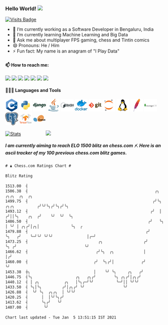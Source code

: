   ### Hello World!  <img src="https://github.com/sciencepal/sciencepal/blob/master/assets/Hi.gif" width="29px">
  [![Visits Badge](https://badges.pufler.dev/visits/sciencepal/sciencepal)](https://badges.pufler.dev/visits/sciencepal/sciencepal)
  
  - 🔭 I’m currently working as a Software Developer in Bengaluru, India
  - 🌱 I’m currently learning Machine Learning and Big Data
  - 💬 Ask me about multiplayer FPS gaming, chess and Tintin comics
  - 😄 Pronouns: He / Him
  - ⚡ Fun fact: My name is an anagram of "I Play Data"
  
  #### 📫 How to reach me:   
  [<img src="https://upload.wikimedia.org/wikipedia/commons/8/83/Steam_icon_logo.svg" width="3.5%"/>](https://steamcommunity.com/id/mongocds/)
  [<img src="https://github.com/sciencepal/sciencepal/blob/master/assets/discord-round.svg" width="3.5%"/>](https://discord.gg/MnUUbHe)
  [<img src="https://img.icons8.com/color/48/000000/twitter.png" width="3.5%"/>](https://twitter.com/sciencepal)
  [<img src="https://img.icons8.com/color/48/000000/linkedin.png" width="3.5%"/>](https://www.linkedin.com/in/adityapal1/)
  [<img src="https://img.icons8.com/fluent/48/000000/facebook-new.png" width="3.5%"/>](https://www.facebook.com/sciencepal/)
  [<img src="https://img.icons8.com/fluent/48/000000/instagram-new.png" width="3.5%"/>](https://www.instagram.com/aditya_sciencepal/)
  <a href="mailto:aditya.pal.science@gmail.com"> <img src="https://img.icons8.com/fluent/48/000000/gmail.png" width="3.5%"/> </a>
  
  #### 👨🏻‍💻 Languages and Tools <br />
  <code><img height="40" src="https://raw.githubusercontent.com/github/explore/80688e429a7d4ef2fca1e82350fe8e3517d3494d/topics/cpp/cpp.png"></code>
  <code><img height="40" src="https://raw.githubusercontent.com/github/explore/80688e429a7d4ef2fca1e82350fe8e3517d3494d/topics/python/python.png"></code>
  <code><img height="40" src="https://raw.githubusercontent.com/github/explore/80688e429a7d4ef2fca1e82350fe8e3517d3494d/topics/django/django.png"></code>
  <code><img height="40" src="https://raw.githubusercontent.com/github/explore/80688e429a7d4ef2fca1e82350fe8e3517d3494d/topics/java/java.png"></code>
  <code><img height="40" src="https://raw.githubusercontent.com/github/explore/80688e429a7d4ef2fca1e82350fe8e3517d3494d/topics/bash/bash.png"></code>
  <code><img height="40" src="https://raw.githubusercontent.com/github/explore/80688e429a7d4ef2fca1e82350fe8e3517d3494d/topics/docker/docker.png"></code>
  <code><img height="40" src="https://raw.githubusercontent.com/github/explore/80688e429a7d4ef2fca1e82350fe8e3517d3494d/topics/git/git.png"></code>
  <code><img height="40" src="https://raw.githubusercontent.com/github/explore/80688e429a7d4ef2fca1e82350fe8e3517d3494d/topics/jupyter-notebook/jupyter-notebook.png"></code>
  <code><img height="40" src="https://raw.githubusercontent.com/github/explore/80688e429a7d4ef2fca1e82350fe8e3517d3494d/topics/linux/linux.png"></code>
  <code><img height="40" src="https://raw.githubusercontent.com/github/explore/80688e429a7d4ef2fca1e82350fe8e3517d3494d/topics/maven/maven.png"></code>
  <code><img height="40" src="https://raw.githubusercontent.com/github/explore/80688e429a7d4ef2fca1e82350fe8e3517d3494d/topics/mongodb/mongodb.png"></code>
  <code><img height="40" src="https://raw.githubusercontent.com/github/explore/80688e429a7d4ef2fca1e82350fe8e3517d3494d/topics/postgresql/postgresql.png"></code>
  <code><img height="40" src="https://raw.githubusercontent.com/github/explore/80688e429a7d4ef2fca1e82350fe8e3517d3494d/topics/tensorflow/tensorflow.png"></code>
  <code><img height="40" src="https://raw.githubusercontent.com/github/explore/80688e429a7d4ef2fca1e82350fe8e3517d3494d/topics/scikit-learn/scikit-learn.png"></code>
  
  [![Stats](https://github-readme-stats.vercel.app/api?username=sciencepal&show_icons=true&theme=radical)](https://github-readme-stats.vercel.app/api?username=sciencepal&show_icons=true&theme=radical)&nbsp; &nbsp; &nbsp; &nbsp; &nbsp; &nbsp; &nbsp; &nbsp; &nbsp; &nbsp; <img src="https://github.com/sciencepal/sciencepal/blob/master/assets/saved.gif" width="195">
  
  ##### I am currently aiming to reach ELO 1500 blitz on chess.com ⚡. Here is an ascii tracker of my 100 previous chess.com blitz games.

  ```
  # ♟︎ Chess.com Ratings Chart #
  
  Blitz Rating

 1513.00  ┤
 1506.38  ┤                                                        ╭╮                       ╭╮╭╮  ╭╮  ╭╮
 1499.75  ┤                                                       ╭╯╰╮       ╭╮╭╮          ╭╯╰╯╰╮╭╯╰╮╭╯╰╮
 1493.12  ┤                                                      ╭╯  │      ╭╯││╰╮    ╭╮  ╭╯    ╰╯  ╰╯  ╰╮
 1486.50  ┤                                                     ╭╯   ╰╮     │ ╰╯ │ ╭╮╭╯│╭╮│              ╰╮  ╭
 1479.88  ┤                                                    ╭╯     ╰╮   ╭╯    ╰─╯╰╯ ╰╯╰╯               │╭─╯
 1473.25  ┤                               ╭╮                  ╭╯       ╰╮ ╭╯                              ╰╯
 1466.62  ┤                              ╭╯╰╮  ╭╮             │         │╭╯
 1460.00  ┤                             ╭╯  ╰╮╭╯│            ╭╯         ╰╯
 1453.38  ┼╮                            │    ╰╯ ╰╮     ╭╮   ╭╯
 1446.75  ┤╰╮                   ╭╮   ╭╮╭╯        ╰╮ ╭╮╭╯│╭╮╭╯
 1440.12  ┤ │ ╭╮           ╭╮   │╰╮╭─╯╰╯          ╰─╯││ ╰╯╰╯
 1433.50  ┤ ╰╮│╰╮         ╭╯│╭╮╭╯ ╰╯                 ╰╯
 1426.88  ┤  ╰╯ ╰╮  ╭╮╭╮  │ ╰╯╰╯
 1420.25  ┤      │  │╰╯╰╮╭╯
 1413.62  ┤      ╰╮╭╯   ╰╯
 1407.00  ┤       ╰╯

Chart last updated - Tue Jan  5 13:51:15 IST 2021  
  ```
  
